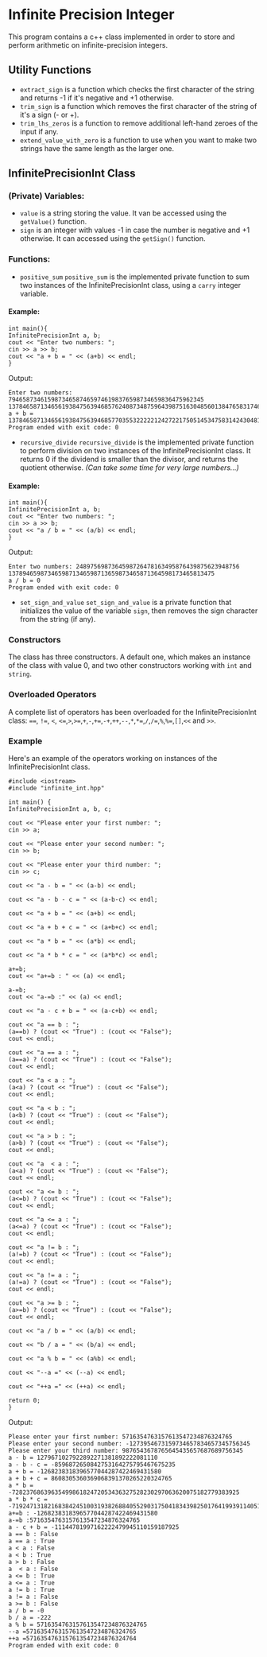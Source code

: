 # Infinite Precision Integer

This program contains a c++ class implemented in order to store and perform arithmetic on infinite-precision integers.

## Utility Functions

- ```extract_sign``` is a function which checks the first character of the string and returns -1 if it's negative and +1 otherwise.
- ```trim_sign``` is a function which removes the first character of the string of it's a sign (- or +).
- ```trim_lhs_zeros``` is a function to remove additional left-hand zeroes of the input if any.
- ```extend_value_with_zero``` is a function to use when you want to make two strings have the same length as the larger one. 

## InfinitePrecisionInt Class

### (Private) Variables:
- ```value``` is a string storing the value. It van be accessed using the ```getValue()``` function. 
- ```sign``` is an integer with values -1 in case the number is negative and +1 otherwise. It can accessed using the ```getSign()``` function.

### Functions:

-  ```positive_sum``` 
```positive_sum``` is  the implemented private function to sum two instances of the InfinitePrecisionInt class, using a ```carry```  integer variable. 
#### Example:
```
int main(){
InfinitePrecisionInt a, b;
cout << "Enter two numbers: ";
cin >> a >> b;
cout << "a + b = " << (a+b) << endl;
}
```
Output:
```
Enter two numbers: 7946587346159873465874659746198376598734659836475962345
13784658713465619384756394685762408734875964398751630485601384765831746598731465983465
a + b = 13784658713465619384756394685770355322222124272217505145347583142430481258567941945810
Program ended with exit code: 0
```
- ```recursive_divide``` 
```recursive_divide``` is the implemented private function to perform division on two instances of the InfinitePrecisionInt class. It returns 0 if the dividend is smaller than the divisor, and returns the quotient otherwise. *(Can take some time for very large numbers...)*

#### Example:
```
int main(){
InfinitePrecisionInt a, b;
cout << "Enter two numbers: ";
cin >> a >> b;
cout << "a / b = " << (a/b) << endl;   
}
```
Output:
```
Enter two numbers: 2489756987364598726478163495876439875623948756
1378946598734659871346598713659873465871364598173465813475
a / b = 0
Program ended with exit code: 0
```
- ```set_sign_and_value```
```set_sign_and_value``` is a private function that initializes the value of the variable ```sign```, then removes the sign character from the string (if any). 

### Constructors 
The class has three constructors. A default one, which makes an instance of the class with value 0, and two other constructors working with ```int``` and ```string```.

### Overloaded Operators
A complete list of operators has been overloaded for the InfinitePrecisionInt class: ```==```, ```!=```, ```<```, ```<=```,```>```,```>=```,```+```,```-```,```+=```,```-+```,```++```,```--```,```*```,```*=```,```/```,```/=```,```%```,```%=```,```[]```,```<<``` and ```>>```.
### Example
Here's an example of the operators working on instances of the InfinitePrecisionInt class.
```
#include <iostream>
#include "infinite_int.hpp"

int main() {
InfinitePrecisionInt a, b, c;

cout << "Please enter your first number: ";
cin >> a;

cout << "Please enter your second number: ";
cin >> b;

cout << "Please enter your third number: ";
cin >> c;

cout << "a - b = " << (a-b) << endl;

cout << "a - b - c = " << (a-b-c) << endl;

cout << "a + b = " << (a+b) << endl;

cout << "a + b + c = " << (a+b+c) << endl;

cout << "a * b = " << (a*b) << endl;

cout << "a * b * c = " << (a*b*c) << endl;

a+=b;
cout << "a+=b : " << (a) << endl;

a-=b;
cout << "a-=b :" << (a) << endl;

cout << "a - c + b = " << (a-c+b) << endl;

cout << "a == b : ";
(a==b) ? (cout << "True") : (cout << "False");
cout << endl;

cout << "a == a : ";
(a==a) ? (cout << "True") : (cout << "False");
cout << endl;

cout << "a < a : ";
(a<a) ? (cout << "True") : (cout << "False");
cout << endl;

cout << "a < b : ";
(a<b) ? (cout << "True") : (cout << "False");
cout << endl;

cout << "a > b : ";
(a>b) ? (cout << "True") : (cout << "False");
cout << endl;

cout << "a  < a : ";
(a<a) ? (cout << "True") : (cout << "False");
cout << endl;

cout << "a <= b : ";
(a<=b) ? (cout << "True") : (cout << "False");
cout << endl;

cout << "a <= a : ";
(a<=a) ? (cout << "True") : (cout << "False");
cout << endl;

cout << "a != b : ";
(a!=b) ? (cout << "True") : (cout << "False");
cout << endl;

cout << "a != a : ";
(a!=a) ? (cout << "True") : (cout << "False");
cout << endl;

cout << "a >= b : ";
(a>=b) ? (cout << "True") : (cout << "False");
cout << endl;

cout << "a / b = " << (a/b) << endl;

cout << "b / a = " << (b/a) << endl;

cout << "a % b = " << (a%b) << endl;

cout << "--a =" << (--a) << endl;

cout << "++a =" << (++a) << endl;

return 0;
}
```
Output:
```
Please enter your first number: 5716354763157613547234876324765
Please enter your second number: -1273954673159734657834657345756345
Please enter your third number: 9876543678765645435657687689756345
a - b = 1279671027922892271381892222081110
a - b - c = -8596872650842753164275795467675235
a + b = -1268238318396577044287422469431580
a + b + c = 8608305360369068391370265220324765
a * b = -7282376863963549986182472053436327528230297063620075182779383925
a * b * c = -71924713182168384245100319382688405529031750418343982501764199391140519317840783749596272459754125
a+=b : -1268238318396577044287422469431580
a-=b :5716354763157613547234876324765
a - c + b = -11144781997162222479945110159187925
a == b : False
a == a : True
a < a : False
a < b : True
a > b : False
a  < a : False
a <= b : True
a <= a : True
a != b : True
a != a : False
a >= b : False
a / b = -0
b / a = -222
a % b = 5716354763157613547234876324765
--a =5716354763157613547234876324765
++a =5716354763157613547234876324764
Program ended with exit code: 0
```
